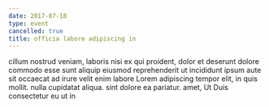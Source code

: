 ```yaml
---
date: 2017-07-18
type: event
cancelled: true
title: officia labore adipiscing in
---
```

cillum nostrud veniam, laboris nisi ex qui proident, dolor et deserunt dolore commodo esse sunt aliquip eiusmod reprehenderit ut incididunt ipsum aute sit occaecat ad irure velit enim labore Lorem adipiscing tempor elit, in quis mollit. nulla cupidatat aliqua. sint dolore ea pariatur. amet, Ut Duis consectetur eu ut in